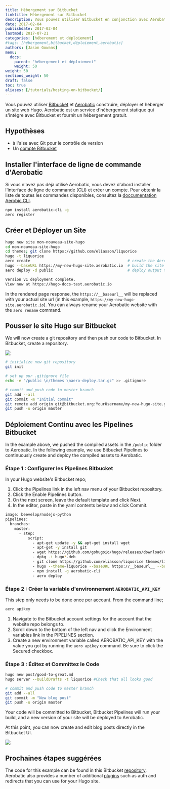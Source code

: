 ```yaml
---
title: Hébergement sur Bitbucket
linktitle: Hébergement sur Bitbucket
description: Vous pouvez utiliser Bitbucket en conjonction avec Aerobatic pour construire, déployer et héberger un site web Hugo.
date: 2017-02-04
publishdate: 2017-02-04
lastmod: 2017-07-21
categories: [héberement et déploiement]
#tags: [hébergement,bitbucket,déploiement,aerobatic]
authors: [Jason Gowans]
menu:
  docs:
    parent: "hébergement et déploiement"
    weight: 50
weight: 50
sections_weight: 50
draft: false
toc: true
aliases: [/tutorials/hosting-on-bitbucket/]
---
```


Vous pouvez utiliser [Bitbucket](https://bitbucket.org/) et [Aerobatic](https://www.aerobatic.com) construire, déployer et héberger un site web Hugo. Aerobatic est un service d'hébergement statique qui s'intègre avec Bitbucket et fournit un hébergement gratuit.

## Hypothèses

* à l'aise avec Git pour le contrôle de version
* Un [compte Bitbucket](https://bitbucket.org/account/signup/)

## Installer l'interface de ligne de commande d'Aerobatic

Si vous n'avez pas déjà utilisé Aerobatic, vous devez d'abord installer l'interface de ligne de commande (CLI) et créer un compte. Pour obtenir la liste de toutes les commandes disponibles, consultez la [doccumentation Aerobic CLI](https://www.aerobatic.com/docs/cli/).

```bash
npm install aerobatic-cli -g
aero register
```

## Créer et Déployer un Site

```bash
hugo new site mon-nouveau-site-hugo
cd mon-nouveau-site-hugo
cd themes; git clone https://github.com/eliasson/liquorice
hugo -t liquorice
aero create                                           # create the Aerobatic site
hugo --baseURL https://my-new-hugo-site.aerobatic.io  # build the site overriding baseURL
aero deploy -d public                                 # deploy output to Aerobatic

Version v1 deployment complete.
View now at https://hugo-docs-test.aerobatic.io
```

In the rendered page response, the `https://__baseurl__` will be replaced with your actual site url (in this example, `https://my-new-hugo-site.aerobatic.io`). You can always rename your Aerobatic website with the `aero rename` command.

## Pousser le site Hugo sur Bitbucket

We will now create a git repository and then push our code to Bitbucket. In Bitbucket, create a repository.

![][1]

[1]: /images/hosting-and-deployment/hosting-on-bitbucket/bitbucket-create-repo.png


```bash
# initialize new git repository
git init

# set up our .gitignore file
echo -e "/public \n/themes \naero-deploy.tar.gz" >> .gitignore

# commit and push code to master branch
git add --all
git commit -m "Initial commit"
git remote add origin git@bitbucket.org:YourUsername/my-new-hugo-site.git
git push -u origin master
```

## Déploiement Continu avec les Pipelines Bitbucket

In the example above, we pushed the compiled assets in the `/public` folder to Aerobatic. In the following example, we use Bitbucket Pipelines to continuously create and deploy the compiled assets to Aerobatic.

### Étape 1 : Configurer les Pipelines Bitbucket 

In your Hugo website's Bitbucket repo;

1. Click the Pipelines link in the left nav menu of your Bitbucket repository.
2. Click the Enable Pipelines button.
3. On the next screen, leave the default template and click Next.
4. In the editor, paste in the yaml contents below and click Commit.

```bash
image: beevelop/nodejs-python
pipelines:
  branches:
    master:
      - step:
          script:
            - apt-get update -y && apt-get install wget
            - apt-get -y install git
            - wget https://github.com/gohugoio/hugo/releases/download/v0.18/hugo_0.18-64bit.deb
            - dpkg -i hugo*.deb
            - git clone https://github.com/eliasson/liquorice themes/liquorice
            - hugo --theme=liquorice --baseURL https://__baseurl__ --buildDrafts
            - npm install -g aerobatic-cli
            - aero deploy
```

### Étape 2 : Créer la variable d'environnement `AEROBATIC_API_KEY`

This step only needs to be done once per account. From the command line;

```bash
aero apikey
```

1. Navigate to the Bitbucket account settings for the account that the website repo belongs to.
2. Scroll down to the bottom of the left nav and click the Environment variables link in the PIPELINES section.
3. Create a new environment variable called AEROBATIC_API_KEY with the value you got by running the `aero apikey` command. Be sure to click the Secured checkbox.

### Étape 3 : Éditez et Committez le Code

```bash
hugo new post/good-to-great.md
hugo server --buildDrafts -t liquorice #Check that all looks good

# commit and push code to master branch
git add --all
git commit -m "New blog post"
git push -u origin master
```

Your code will be committed to Bitbucket, Bitbucket Pipelines will run your build, and a new version of your site will be deployed to Aerobatic.

At this point, you can now create and edit blog posts directly in the Bitbucket UI.

![][2]

[2]: /images/hosting-and-deployment/hosting-on-bitbucket/bitbucket-blog-post.png


## Prochaines étapes suggérées 

The code for this example can be found in this Bitbucket [repository](https://bitbucket.org/dundonian/hugo-docs-test). Aerobatic also provides a number of additional [plugins](https://www.aerobatic.com/docs) such as auth and redirects that you can use for your Hugo site.
